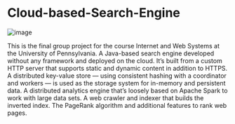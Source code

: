 # Cloud-based-Search-Engine

![image](https://github.com/user-attachments/assets/97b21c60-7713-46b2-8cb7-b45f23ac3496)


This is the final group project for the course Internet and Web Systems at the University of Pennsylvania. A Java-based search engine developed without any framework and deployed on the cloud. 
It’s built from a custom HTTP server that supports static and dynamic content in addition to HTTPS.
A distributed key-value store — using consistent hashing with a coordinator and workers — is used as the storage system for in-memory and persistent data.
A distributed analytics engine that’s loosely based on Apache Spark to work with large data sets.
A web crawler and indexer that builds the inverted index.
The PageRank algorithm and additional features to rank web pages.
